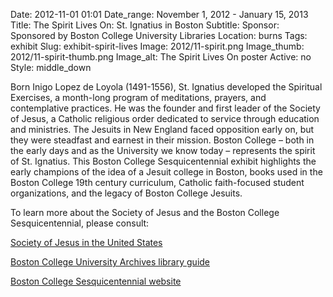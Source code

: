 Date: 2012-11-01 01:01 
Date_range: November 1, 2012 - January 15, 2013
Title: The Spirit Lives On: St. Ignatius in Boston 
Subtitle:
Sponsor: Sponsored by Boston College University Libraries 
Location: burns
Tags: exhibit
Slug: exhibit-spirit-lives
Image: 2012/11-spirit.png
Image_thumb: 2012/11-spirit-thumb.png
Image_alt: The Spirit Lives On poster
Active: no
Style: middle_down

<p>Born Inigo Lopez de Loyola (1491-1556), St. Ignatius developed the   Spiritual Exercises, a month-long program of meditations, prayers, and   contemplative practices. He was the founder and first leader of the   Society of Jesus, a Catholic religious order dedicated to service   through education and ministries. The Jesuits in New England faced   opposition early on, but they were steadfast and earnest in their   mission. Boston College – both in the early days and as the University   we know today – represents the spirit of St. Ignatius. This Boston   College Sesquicentennial exhibit highlights the early champions of the   idea of a Jesuit college in Boston, books used in the Boston College   19th century curriculum, Catholic faith-focused student organizations,   and the legacy of Boston College Jesuits.<br />
</p>
<p>To learn more about the Society of Jesus and the Boston College Sesquicentennial, please consult:</p>
<p><a href="http://www.jesuit.org/">Society of Jesus in the United States</a><br />
</p>
<p><a href="http://libguides.bc.edu/univarch">Boston College University Archives library guide</a><br />
</p>
<p><a href="http://www.bc.edu/150">Boston College Sesquicentennial website</a></p>
